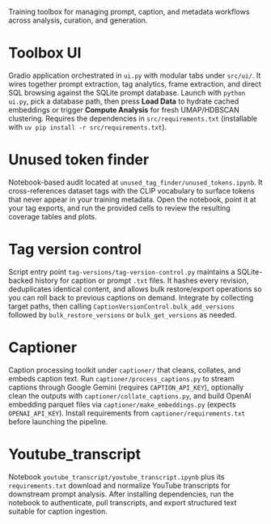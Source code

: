 Training toolbox for managing prompt, caption, and metadata workflows across analysis, curation, and generation.

# Toolbox UI
Gradio application orchestrated in `ui.py` with modular tabs under `src/ui/`. It wires together prompt extraction, tag analytics, frame extraction, and direct SQL browsing against the SQLite prompt database. Launch with `python ui.py`, pick a database path, then press **Load Data** to hydrate cached embeddings or trigger **Compute Analysis** for fresh UMAP/HDBSCAN clustering. Requires the dependencies in `src/requirements.txt` (installable with `uv pip install -r src/requirements.txt`).

# Unused token finder
Notebook-based audit located at `unused_tag_finder/unused_tokens.ipynb`. It cross-references dataset tags with the CLIP vocabulary to surface tokens that never appear in your training metadata. Open the notebook, point it at your tag exports, and run the provided cells to review the resulting coverage tables and plots.

# Tag version control
Script entry point `tag-versions/tag-version-control.py` maintains a SQLite-backed history for caption or prompt `.txt` files. It hashes every revision, deduplicates identical content, and allows bulk restore/export operations so you can roll back to previous captions on demand. Integrate by collecting target paths, then calling `CaptionVersionControl.bulk_add_versions` followed by `bulk_restore_versions` or `bulk_get_versions` as needed.

# Captioner
Caption processing toolkit under `captioner/` that cleans, collates, and embeds caption text. Run `captioner/process_captions.py` to stream captions through Google Gemini (requires `CAPTION_API_KEY`), optionally clean the outputs with `captioner/collate_captions.py`, and build OpenAI embedding parquet files via `captioner/make_embeddings.py` (expects `OPENAI_API_KEY`). Install requirements from `captioner/requirements.txt` before launching the pipeline.

# Youtube_transcript
Notebook `youtube_transcript/youtube_transcript.ipynb` plus its `requirements.txt` download and normalize YouTube transcripts for downstream prompt analysis. After installing dependencies, run the notebook to authenticate, pull transcripts, and export structured text suitable for caption ingestion.
